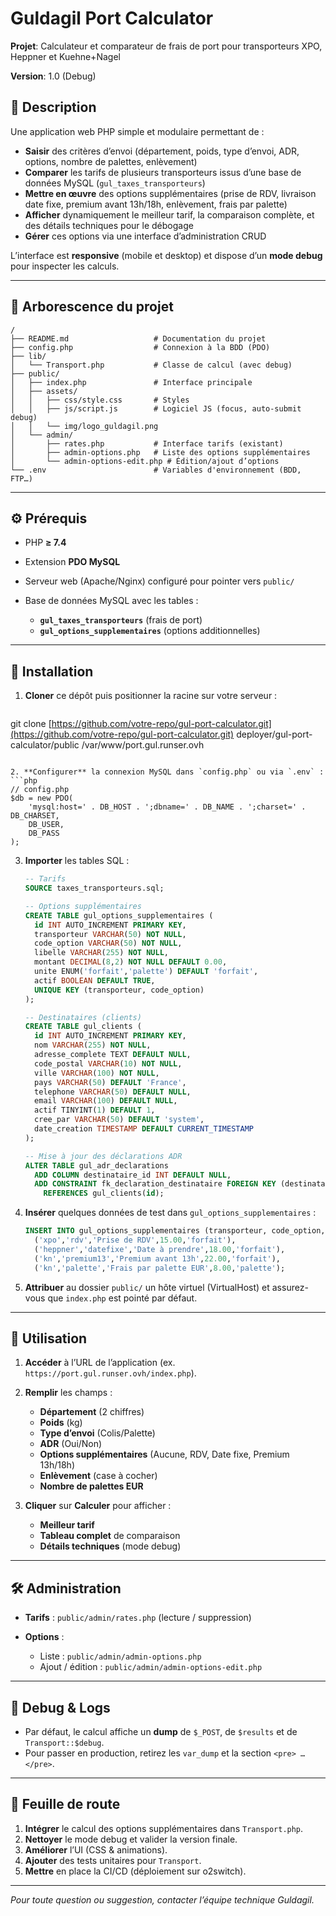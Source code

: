 # Guldagil Port Calculator

**Projet**: Calculateur et comparateur de frais de port pour transporteurs XPO, Heppner et Kuehne+Nagel

**Version**: 1.0 (Debug)

## 📜 Description

Une application web PHP simple et modulaire permettant de :

* **Saisir** des critères d’envoi (département, poids, type d’envoi, ADR, options, nombre de palettes, enlèvement)
* **Comparer** les tarifs de plusieurs transporteurs issus d’une base de données MySQL (`gul_taxes_transporteurs`)
* **Mettre en œuvre** des options supplémentaires (prise de RDV, livraison date fixe, premium avant 13h/18h, enlèvement, frais par palette)
* **Afficher** dynamiquement le meilleur tarif, la comparaison complète, et des détails techniques pour le débogage
* **Gérer** ces options via une interface d’administration CRUD

L’interface est **responsive** (mobile et desktop) et dispose d’un **mode debug** pour inspecter les calculs.

---

## 📁 Arborescence du projet

```
/
├── README.md                   # Documentation du projet
├── config.php                  # Connexion à la BDD (PDO)
├── lib/
│   └── Transport.php           # Classe de calcul (avec debug)
├── public/
│   ├── index.php               # Interface principale
│   ├── assets/
│   │   ├── css/style.css       # Styles
│   │   ├── js/script.js        # Logiciel JS (focus, auto-submit debug)
│   │   └── img/logo_guldagil.png
│   └── admin/
│       ├── rates.php           # Interface tarifs (existant)
│       ├── admin-options.php   # Liste des options supplémentaires
│       └── admin-options-edit.php # Édition/ajout d’options
└── .env                        # Variables d'environnement (BDD, FTP…)
```

---

## ⚙️ Prérequis

* PHP **≥ 7.4**
* Extension **PDO MySQL**
* Serveur web (Apache/Nginx) configuré pour pointer vers `public/`
* Base de données MySQL avec les tables :

  * **`gul_taxes_transporteurs`** (frais de port)
  * **`gul_options_supplementaires`** (options additionnelles)

---

## 🔧 Installation

1. **Cloner** ce dépôt puis positionner la racine sur votre serveur :

   ```bash
   ```

git clone [https://github.com/votre-repo/gul-port-calculator.git](https://github.com/votre-repo/gul-port-calculator.git)
deployer/gul-port-calculator/public /var/www/port.gul.runser.ovh

````

2. **Configurer** la connexion MySQL dans `config.php` ou via `.env` :
```php
// config.php
$db = new PDO(
    'mysql:host=' . DB_HOST . ';dbname=' . DB_NAME . ';charset=' . DB_CHARSET,
    DB_USER,
    DB_PASS
);
````

3. **Importer** les tables SQL :

   ```sql
   -- Tarifs
   SOURCE taxes_transporteurs.sql;

   -- Options supplémentaires
   CREATE TABLE gul_options_supplementaires (
     id INT AUTO_INCREMENT PRIMARY KEY,
     transporteur VARCHAR(50) NOT NULL,
     code_option VARCHAR(50) NOT NULL,
     libelle VARCHAR(255) NOT NULL,
     montant DECIMAL(8,2) NOT NULL DEFAULT 0.00,
     unite ENUM('forfait','palette') DEFAULT 'forfait',
     actif BOOLEAN DEFAULT TRUE,
     UNIQUE KEY (transporteur, code_option)
   );

   -- Destinataires (clients)
   CREATE TABLE gul_clients (
     id INT AUTO_INCREMENT PRIMARY KEY,
     nom VARCHAR(255) NOT NULL,
     adresse_complete TEXT DEFAULT NULL,
     code_postal VARCHAR(10) NOT NULL,
     ville VARCHAR(100) NOT NULL,
     pays VARCHAR(50) DEFAULT 'France',
     telephone VARCHAR(50) DEFAULT NULL,
     email VARCHAR(100) DEFAULT NULL,
     actif TINYINT(1) DEFAULT 1,
     cree_par VARCHAR(50) DEFAULT 'system',
     date_creation TIMESTAMP DEFAULT CURRENT_TIMESTAMP
   );

   -- Mise à jour des déclarations ADR
   ALTER TABLE gul_adr_declarations
     ADD COLUMN destinataire_id INT DEFAULT NULL,
     ADD CONSTRAINT fk_declaration_destinataire FOREIGN KEY (destinataire_id)
       REFERENCES gul_clients(id);
   ```

4. **Insérer** quelques données de test dans `gul_options_supplementaires` :

   ```sql
   INSERT INTO gul_options_supplementaires (transporteur, code_option, libelle, montant, unite) VALUES
     ('xpo','rdv','Prise de RDV',15.00,'forfait'),
     ('heppner','datefixe','Date à prendre',18.00,'forfait'),
     ('kn','premium13','Premium avant 13h',22.00,'forfait'),
     ('kn','palette','Frais par palette EUR',8.00,'palette');
   ```

5. **Attribuer** au dossier `public/` un hôte virtuel (VirtualHost) et assurez-vous que `index.php` est pointé par défaut.

---

## 🚀 Utilisation

1. **Accéder** à l’URL de l’application (ex. `https://port.gul.runser.ovh/index.php`).
2. **Remplir** les champs :

   * **Département** (2 chiffres)
   * **Poids** (kg)
   * **Type d’envoi** (Colis/Palette)
   * **ADR** (Oui/Non)
   * **Options supplémentaires** (Aucune, RDV, Date fixe, Premium 13h/18h)
   * **Enlèvement** (case à cocher)
   * **Nombre de palettes EUR**
3. **Cliquer** sur **Calculer** pour afficher :

   * **Meilleur tarif**
   * **Tableau complet** de comparaison
   * **Détails techniques** (mode debug)

---

## 🛠️ Administration

* **Tarifs** : `public/admin/rates.php` (lecture / suppression)
* **Options** :

  * Liste : `public/admin/admin-options.php`
  * Ajout / édition : `public/admin/admin-options-edit.php`

---

## 🐞 Debug & Logs

* Par défaut, le calcul affiche un **dump** de `$_POST`, de `$results` et de `Transport::$debug`.
* Pour passer en production, retirez les `var_dump` et la section `<pre> … </pre>`.

---

## 📅 Feuille de route

1. **Intégrer** le calcul des options supplémentaires dans `Transport.php`.
2. **Nettoyer** le mode debug et valider la version finale.
3. **Améliorer** l’UI (CSS & animations).
4. **Ajouter** des tests unitaires pour `Transport`.
5. **Mettre** en place la CI/CD (déploiement sur o2switch).

---

*Pour toute question ou suggestion, contacter l’équipe technique Guldagil.*
